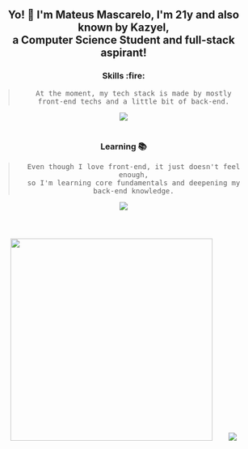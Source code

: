 <h2 align="center">
    <p>Yo! 🤙 I'm Mateus Mascarelo, I'm 21y and also known by Kazyel, <br>a Computer Science Student and full-stack aspirant! </p>
</h2>

<div align="justify">

<div align="center">
    <h3>Skills :fire:</h3>
    
> <samp>At the moment, my tech stack is made by mostly <br> front-end techs and a little bit of back-end.</samp>

<img src="https://skillicons.dev/icons?i=js,ts,css,vite,svelte,astro,tailwind,nodejs,express,postgres">
    
</div>

<br>

<div align="center">
    <h3>Learning 📚</h3>
    
> <samp>Even though I love front-end, it just doesn't feel enough, <br> so I'm learning core fundamentals and deepening my back-end knowledge. </samp>
    
<img src="https://skillicons.dev/icons?i=python,go,docker">
</div>

#

<br>

<div align="center">
    <img src="https://github-readme-streak-stats.herokuapp.com?user=Kazyel&theme=tokyonight" width = 400>
    &nbsp;&nbsp;&nbsp;&nbsp;&nbsp;&nbsp;
    <img src="https://github-readme-stats.vercel.app/api/top-langs/?username=Kazyel&theme=tokyonight&size_weight=0.5&count_weight=0.5&layout=compact&card_width=250">
</div>
